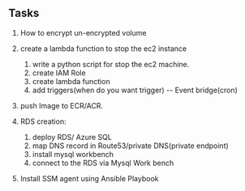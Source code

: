 ## Tasks
1. How to encrypt un-encrypted volume 
2. create a lambda function to stop the ec2 instance
    1. write a python script for stop the ec2 machine.
    2. create IAM Role
    3. create lambda function
    4. add triggers(when do you want trigger) -- Event bridge(cron) 
3. push Image to ECR/ACR.
4. RDS creation: 
   1. deploy RDS/ Azure SQL 
   2. map DNS record in Route53/private DNS(private endpoint)
   3. install mysql workbench 
   4. connect to the RDS via Mysql Work bench 

5. Install SSM agent using Ansible Playbook 
   




